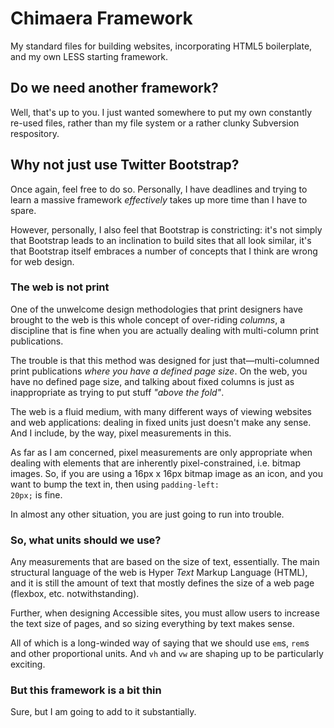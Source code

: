 Chimaera Framework
==================

My standard files for building websites, incorporating HTML5 boilerplate, and my own LESS starting framework.

Do we need another framework?
-----------------------------

Well, that's up to you. I just wanted somewhere to put my own constantly re-used files, rather than my file system or a rather clunky Subversion respository.

Why not just use Twitter Bootstrap?
-----------------------------------

Once again, feel free to do so. Personally, I have deadlines and trying to learn a massive framework _effectively_ takes up more time than I have to spare.

However, personally, I also feel that Bootstrap is constricting: it's not simply that Bootstrap leads to an inclination to build sites that all look similar, it's that Bootstrap itself embraces a number of concepts that I think are wrong for web design.

### The web is not print

One of the unwelcome design methodologies that print designers have brought to the web is this whole concept of over-riding _columns_, a discipline that is fine when you are actually dealing with multi-column print publications.

The trouble is that this method was designed for just that&mdash;multi-columned print publications _where you have a defined page size_. On the web, you have no defined page size, and talking about fixed columns is just as inappropriate as trying to put stuff _"above the fold"_.

The web is a fluid medium, with many different ways of viewing websites and web applications: dealing in fixed units just doesn't make any sense. And I include, by the way, pixel measurements in this.

As far as I am concerned, pixel measurements are only appropriate when dealing with elements that are inherently pixel-constrained, i.e. bitmap images. So, if you are using a 16px x 16px bitmap image as an icon, and you want to bump the text in, then using <code>padding-left: 20px;</code> is fine.

In almost any other situation, you are just going to run into trouble.

### So, what units should we use?

Any measurements that are based on the size of text, essentially. The main structural language of the web is Hyper _Text_ Markup Language (HTML), and it is still the amount of text that mostly defines the size of a web page (flexbox, etc. notwithstanding).

Further, when designing Accessible sites, you must allow users to increase the text size of pages, and so sizing everything by text makes sense.

All of which is a long-winded way of saying that we should use <code>em</code>s, <code>rem</code>s and other proportional units. And <code>vh</code> and <code>vw</code> are shaping up to be particularly exciting.

### But this framework is a bit thin

Sure, but I am going to add to it substantially.